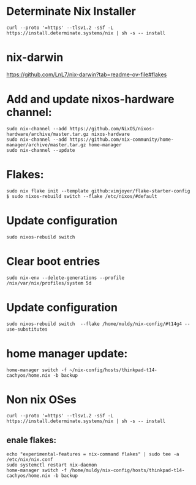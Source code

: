 # Determinate Nix Installer 

```
curl --proto '=https' --tlsv1.2 -sSf -L https://install.determinate.systems/nix | sh -s -- install
```

# nix-darwin

https://github.com/LnL7/nix-darwin?tab=readme-ov-file#flakes

# Add and update nixos-hardware channel:

```
sudo nix-channel --add https://github.com/NixOS/nixos-hardware/archive/master.tar.gz nixos-hardware 
sudo nix-channel --add https://github.com/nix-community/home-manager/archive/master.tar.gz home-manager
sudo nix-channel --update
```

# Flakes:
```
sudo nix flake init --template github:vimjoyer/flake-starter-config
$ sudo nixos-rebuild switch --flake /etc/nixos/#default
```

# Update configuration
```
sudo nixos-rebuild switch
```
# Clear boot entries
```
sudo nix-env --delete-generations --profile /nix/var/nix/profiles/system 5d
```

# Update configuration
```
sudo nixos-rebuild switch  --flake /home/muldy/nix-config/#t14g4 --use-substitutes
```


# home manager update:
```
home-manager switch -f ~/nix-config/hosts/thinkpad-t14-cachyos/home.nix -b backup 
```

# Non nix OSes
```
curl --proto '=https' --tlsv1.2 -sSf -L https://install.determinate.systems/nix | sh -s -- install

```

## enale flakes:

```
echo "experimental-features = nix-command flakes" | sudo tee -a /etc/nix/nix.conf
sudo systemctl restart nix-daemon
home-manager switch -f /home/muldy/nix-config/hosts/thinkpad-t14-cachyos/home.nix -b backup

```

